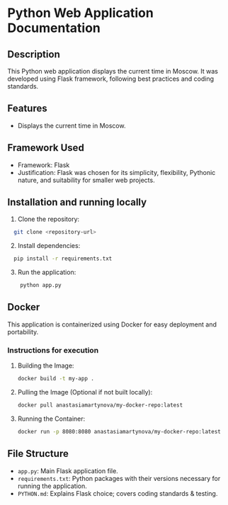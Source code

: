 # Python Web Application Documentation

## Description
This Python web application displays the current time in Moscow. It was developed using Flask framework, following best practices and coding standards.

## Features
- Displays the current time in Moscow.

## Framework Used
- Framework: Flask
- Justification: Flask was chosen for its simplicity, flexibility, Pythonic nature, and suitability for smaller web projects.


## Installation and running locally
1. Clone the repository:
 ```bash
   git clone <repository-url>
 ```
2. Install dependencies:
 ```bash
   pip install -r requirements.txt
 ```
3. Run the application:
```bash
    python app.py
 ```

## Docker
This application is containerized using Docker for easy deployment and portability.
### Instructions for execution

1. Building the Image:
   ```bash
   docker build -t my-app .
   ```

2. Pulling the Image (Optional if not built locally):
   ```bash
   docker pull anastasiamartynova/my-docker-repo:latest
   ```

3. Running the Container:
   ```bash
   docker run -p 8080:8080 anastasiamartynova/my-docker-repo:latest
   ```


## File Structure

- `app.py`: Main Flask application file.
- `requirements.txt`: Python packages with their versions necessary for running the application.
- `PYTHON.md`: Explains Flask choice; covers coding standards & testing.

